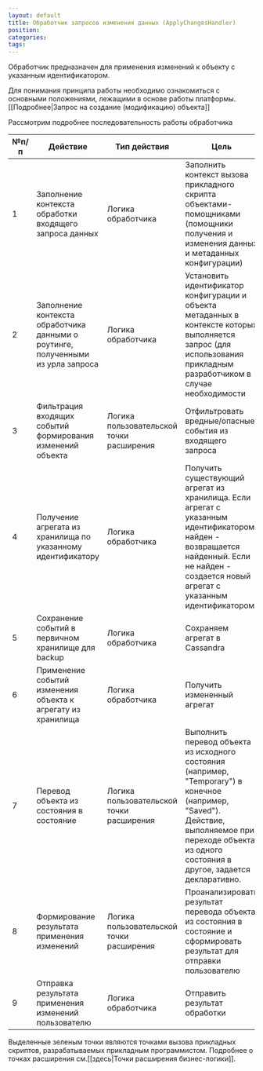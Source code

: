 ```yaml
---
layout: default
title: Обработчик запросов изменения данных (ApplyChangesHandler)
position: 
categories: 
tags: 
---
```


Обработчик предназначен для применения изменений к объекту с указанным идентификатором.

Для понимания принципа работы необходимо ознакомиться с основными положениями, лежащими в основе работы платформы. [[Подробнее|Запрос на создание (модификацию) объекта]]

Рассмотрим подробнее последовательность работы обработчика

|№п/п|Действие|Тип действия|Цель|
|----|--------|------------|----|
|1|Заполнение контекста обработки входящего запроса данных|Логика обработчика|Заполнить контекст вызова прикладного скрипта объектами-помощниками (помощники получения и изменения данных и метаданных конфигурации)|
|2|Заполнение контекста обработчика данными о роутинге, полученными из урла запроса|Логика обработчика|Установить идентификатор конфигурации и объекта метаданных в контексте которых выполняется запрос (для использования прикладным разработчиком в случае необходимости|
|3|Фильтрация входящих событий формирования изменений объекта|Логика пользовательской точки расширения|Отфильтровать вредные/опасные события из входящего запроса|
|4|Получение агрегата из хранилища по указанному идентификатору|Логика обработчика|Получить существующий агрегат из хранилища. Если агрегат с указанным идентификатором найден - возвращается найденный. Если не найден - создается новый агрегат с указанным идентификатором.|
|5|Сохранение событий в первичном хранилище для backup|Логика обработчика|Сохраняем агрегат в Cassandra|
|6|Применение событий изменения объекта к агрегату из хранилища|Логика обработчика|Получить измененный агрегат|
|7|Перевод объекта из состояния в состояние|Логика пользовательской точки расширения|Выполнить перевод объекта из исходного состояния (например, "Temporary") в конечное (например, "Saved"). Действие, выполняемое при переходе объекта из одного состояния в другое, задается декларативно.|
|8|Формирование результата применения изменений|Логика пользовательской точки расширения|Проанализировать результат перевода объекта из состояния в состояние и сформировать результат для отправки пользователю|
|9|Отправка результата применения изменений пользователю|Логика обработчика|Отправить результат обработки|

Выделенные зеленым точки являются точками вызова прикладных скриптов, разрабатываемых прикладным программистом. Подробнее о точках расширения см.[[здесь|Точки расширения бизнес-логики]].

